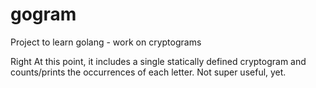 # gogram
Project to learn golang - work on cryptograms

Right At this point, it includes a single statically defined cryptogram and counts/prints the occurrences of each letter. 
Not super useful, yet.
